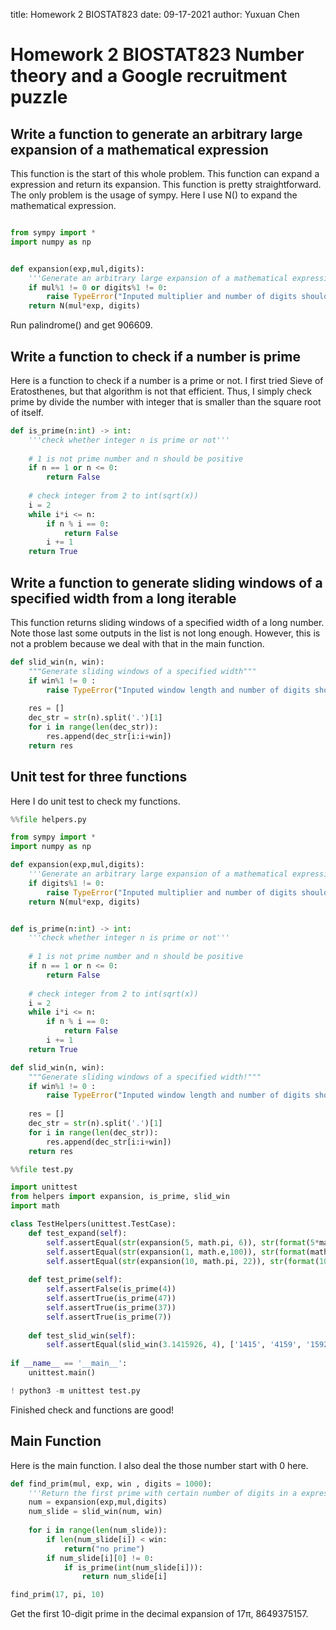 title: Homework 2 BIOSTAT823
date: 09-17-2021
author: Yuxuan Chen

# Homework 2 BIOSTAT823 Number theory and a Google recruitment puzzle

## Write a function to generate an arbitrary large expansion of a mathematical expression
This function is the start of this whole problem. This function can expand a expression and return its expansion. This function is pretty straightforward. The only problem is the usage of sympy. Here I use N() to expand the mathematical expression.

```python

from sympy import *
import numpy as np

```

```python

def expansion(exp,mul,digits):
    '''Generate an arbitrary large expansion of a mathematical expression'''
    if mul%1 != 0 or digits%1 != 0:
        raise TypeError("Inputed multiplier and number of digits should be integers!")
    return N(mul*exp, digits)

```

Run palindrome() and get 906609.

## Write a function to check if a number is prime

Here is a function to check if a number is a prime or not. I first tried Sieve of Eratosthenes, but that algorithm is not that efficient. Thus, I simply check prime by divide the number with integer that is smaller than the square root of itself.

```python
def is_prime(n:int) -> int:
    '''check whether integer n is prime or not'''
    
    # 1 is not prime number and n should be positive
    if n == 1 or n <= 0:
        return False
    
    # check integer from 2 to int(sqrt(x))
    i = 2
    while i*i <= n:
        if n % i == 0:
            return False
        i += 1
    return True
```


## Write a function to generate sliding windows of a specified width from a long iterable

This function returns sliding windows of a specified width of a long number. Note those last some outputs in the list is not long enough. However, this is not a problem because we deal with that in the main function.


```python
def slid_win(n, win):
    """Generate sliding windows of a specified width"""
    if win%1 != 0 :
        raise TypeError("Inputed window length and number of digits should be integers!")
        
    res = [] 
    dec_str = str(n).split('.')[1]
    for i in range(len(dec_str)):
        res.append(dec_str[i:i+win])    
    return res 
```

## Unit test for three functions

Here I do unit test to check my functions.
```python
%%file helpers.py

from sympy import *
import numpy as np

def expansion(exp,mul,digits):
    '''Generate an arbitrary large expansion of a mathematical expression'''
    if digits%1 != 0:
        raise TypeError("Inputed multiplier and number of digits should be integers!")
    return N(mul*exp, digits)


def is_prime(n:int) -> int:
    '''check whether integer n is prime or not'''
    
    # 1 is not prime number and n should be positive
    if n == 1 or n <= 0:
        return False
    
    # check integer from 2 to int(sqrt(x))
    i = 2
    while i*i <= n:
        if n % i == 0:
            return False
        i += 1
    return True

def slid_win(n, win):
    """Generate sliding windows of a specified width!"""
    if win%1 != 0 :
        raise TypeError("Inputed window length and number of digits should be integers!")
        
    res = [] 
    dec_str = str(n).split('.')[1]
    for i in range(len(dec_str)):
        res.append(dec_str[i:i+win])    
    return res
```




```python
%%file test.py

import unittest
from helpers import expansion, is_prime, slid_win
import math

class TestHelpers(unittest.TestCase):
    def test_expand(self):
        self.assertEqual(str(expansion(5, math.pi, 6)), str(format(5*math.pi, '.4f')))
        self.assertEqual(str(expansion(1, math.e,100)), str(format(math.e, '.99f')))
        self.assertEqual(str(expansion(10, math.pi, 22)), str(format(10*math.pi, '.20f')))
    
    def test_prime(self):
        self.assertFalse(is_prime(4))
        self.assertTrue(is_prime(47))
        self.assertTrue(is_prime(37))
        self.assertTrue(is_prime(7))
        
    def test_slid_win(self):
        self.assertEqual(slid_win(3.1415926, 4), ['1415', '4159', '1592', '5926','926','26','6'])
    
if __name__ == '__main__':
    unittest.main()

```


```python
! python3 -m unittest test.py
```

Finished check and functions are good!


## Main Function
Here is the main function. I also deal the those number start with 0 here.

```python
def find_prim(mul, exp, win , digits = 1000):
    '''Return the first prime with certain number of digits in a expression.'''
    num = expansion(exp,mul,digits)
    num_slide = slid_win(num, win)
    
    for i in range(len(num_slide)):
        if len(num_slide[i]) < win:
            return("no prime")
        if num_slide[i][0] != 0:
            if is_prime(int(num_slide[i])):
                return num_slide[i]
```

```python
find_prim(17, pi, 10)
```
Get the first 10-digit prime in the decimal expansion of 17π, 8649375157.















